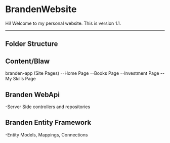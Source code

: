 # BrandenWebsite

Hi! Welcome to my personal website. This is version 1.1.

----------------------------------------------------------

Folder Structure
---------------------------------------------------

Content/Blaw
--------------------------------------------------

branden-app (Site Pages)
--Home Page
--Books Page
--Investment Page
--My Skills Page

Branden WebApi
-----------------------------------------
-Server Side controllers and repositories

Branden Entity Framework
-----------------------------------------
-Entity Models, Mappings, Connections


